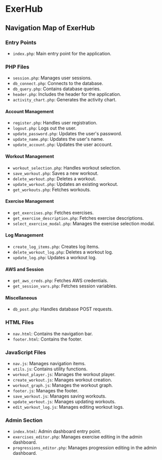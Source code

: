 # ExerHub

## Navigation Map of ExerHub

### Entry Points
- `index.php`: Main entry point for the application.

### PHP Files
- `session.php`: Manages user sessions.
- `db_connect.php`: Connects to the database.
- `db_query.php`: Contains database queries.
- `header.php`: Includes the header for the application.
- `activity_chart.php`: Generates the activity chart.

#### Account Management
- `register.php`: Handles user registration.
- `logout.php`: Logs out the user.
- `update_password.php`: Updates the user's password.
- `update_name.php`: Updates the user's name.
- `update_account.php`: Updates the user account.

#### Workout Management
- `workout_selection.php`: Handles workout selection.
- `save_workout.php`: Saves a new workout.
- `delete_workout.php`: Deletes a workout.
- `update_workout.php`: Updates an existing workout.
- `get_workouts.php`: Fetches workouts.

#### Exercise Management
- `get_exercises.php`: Fetches exercises.
- `get_exercise_description.php`: Fetches exercise descriptions.
- `select_exercise_modal.php`: Manages the exercise selection modal.

#### Log Management
- `create_log_items.php`: Creates log items.
- `delete_workout_log.php`: Deletes a workout log.
- `update_log.php`: Updates a workout log.

#### AWS and Session
- `get_aws_creds.php`: Fetches AWS credentials.
- `get_session_vars.php`: Fetches session variables.

#### Miscellaneous
- `db_post.php`: Handles database POST requests.

### HTML Files
- `nav.html`: Contains the navigation bar.
- `footer.html`: Contains the footer.

### JavaScript Files
- `nav.js`: Manages navigation items.
- `utils.js`: Contains utility functions.
- `workout_player.js`: Manages the workout player.
- `create_workout.js`: Manages workout creation.
- `workout_graph.js`: Manages the workout graph.
- `footer.js`: Manages the footer.
- `save_workout.js`: Manages saving workouts.
- `update_workout.js`: Manages updating workouts.
- `edit_workout_log.js`: Manages editing workout logs.

### Admin Section
- `index.html`: Admin dashboard entry point.
- `exercises_editor.php`: Manages exercise editing in the admin dashboard.
- `progressions_editor.php`: Manages progression editing in the admin dashboard.
